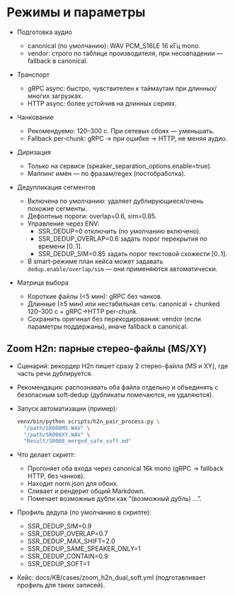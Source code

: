 # Режимы и параметры

- Подготовка аудио
  - canonical (по умолчанию): WAV PCM_S16LE 16 кГц mono.
  - vendor: строго по таблице производителя, при несовпадении — fallback в canonical.

- Транспорт
  - gRPC async: быстро, чувствителен к таймаутам при длинных/многих загрузках.
  - HTTP async: более устойчив на длинных сериях.

- Чанкование
  - Рекомендуемо: 120–300 с. При сетевых сбоях — уменьшать.
  - Fallback per-chunk: gRPC → при ошибке → HTTP, не меняя аудио.

- Диризация
  - Только на сервисе (speaker_separation_options.enable=true).
  - Маппинг имён — по фразам/regex (постобработка).

- Дедупликация сегментов
  - Включена по умолчанию: удаляет дублирующиеся/очень похожие сегменты.
  - Дефолтные пороги: overlap=0.6, sim=0.85.
  - Управление через ENV:
    - SSR_DEDUP=0 отключить (по умолчанию включено).
    - SSR_DEDUP_OVERLAP=0.6 задать порог перекрытия по времени [0..1].
    - SSR_DEDUP_SIM=0.85 задать порог текстовой схожести [0..1].
  - В smart-режиме план кейса может задавать `dedup.enable/overlap/sim` — они применяются автоматически.

- Матрица выбора
  - Короткие файлы (<5 мин): gRPC без чанков.
  - Длинные (≥5 мин) или нестабильная сеть: canonical + chunked 120–300 c + gRPC→HTTP per-chunk.
  - Сохранить оригинал без перекодирования: vendor (если параметры поддержаны), иначе fallback в canonical.

## Zoom H2n: парные стерео-файлы (MS/XY)

- Сценарий: рекордер H2n пишет сразу 2 стерео-файла (MS и XY), где часть речи дублируется.
- Рекомендация: распознавать оба файла отдельно и объединять с безопасным soft‑dedup (дубликаты помечаются, не удаляются).

- Запуск автоматизации (пример):
  ```bash
  venv/bin/python scripts/h2n_pair_process.py \
    "/path/SR008MS.WAV" \
    "/path/SR008XY.WAV" \
    "Result/SR008_merged_safe_soft.md"
  ```

- Что делает скрипт:
  - Прогоняет оба входа через canonical 16k mono (gRPC → fallback HTTP, без чанков).
  - Находит norm.json для обоих.
  - Сливает и рендерит общий Markdown.
  - Помечает возможные дубли как “(возможный дубль) …”.

- Профиль дедупа (по умолчанию в скрипте):
  - SSR_DEDUP_SIM=0.9
  - SSR_DEDUP_OVERLAP=0.7
  - SSR_DEDUP_MAX_SHIFT=2.0
  - SSR_DEDUP_SAME_SPEAKER_ONLY=1
  - SSR_DEDUP_CONTAIN=0.9
  - SSR_DEDUP_SOFT=1

- Кейс: docs/KB/cases/zoom_h2n_dual_soft.yml (подготавливает профиль для таких записей).
